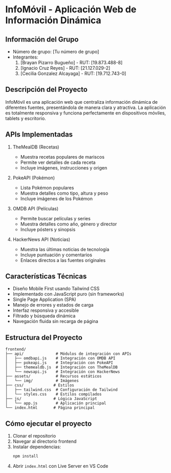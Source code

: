 # InfoMóvil - Aplicación Web de Información Dinámica

## Información del Grupo
- Número de grupo: [Tu número de grupo]
- Integrantes:
  1. [Brayan Pizarro Bugueño] - RUT: [19.873.488-8]
  2. [Ignacio Cruz Reyes] - RUT: [21.127.029-2]
  3. [Cecilia Gonzalez Alcayaga] - RUT: [19.712.743-0]

## Descripción del Proyecto
InfoMóvil es una aplicación web que centraliza información dinámica de diferentes fuentes, presentándola de manera clara y atractiva. La aplicación es totalmente responsiva y funciona perfectamente en dispositivos móviles, tablets y escritorio.

## APIs Implementadas
1. TheMealDB (Recetas)
   - Muestra recetas populares de mariscos
   - Permite ver detalles de cada receta
   - Incluye imágenes, instrucciones y origen

2. PokeAPI (Pokémon)
   - Lista Pokémon populares
   - Muestra detalles como tipo, altura y peso
   - Incluye imágenes de los Pokémon

3. OMDB API (Películas)
   - Permite buscar películas y series
   - Muestra detalles como año, género y director
   - Incluye pósters y sinopsis

4. HackerNews API (Noticias)
   - Muestra las últimas noticias de tecnología
   - Incluye puntuación y comentarios
   - Enlaces directos a las fuentes originales

## Características Técnicas
- Diseño Mobile First usando Tailwind CSS
- Implementado con JavaScript puro (sin frameworks)
- Single Page Application (SPA)
- Manejo de errores y estados de carga
- Interfaz responsiva y accesible
- Filtrado y búsqueda dinámica
- Navegación fluida sin recarga de página

## Estructura del Proyecto
```
frontend/
├── api/              # Módulos de integración con APIs
│   ├── omdbapi.js    # Integración con OMDB API
│   ├── pokeapi.js    # Integración con PokeAPI
│   ├── themealdb.js  # Integración con TheMealDB
│   └── newsapi.js    # Integración con HackerNews
├── assets/           # Recursos estáticos
│   └── img/          # Imágenes
├── css/             # Estilos
│   ├── tailwind.css  # Configuración de Tailwind
│   └── styles.css    # Estilos compilados
├── js/              # Lógica JavaScript
│   └── app.js        # Aplicación principal
└── index.html       # Página principal
```

## Cómo ejecutar el proyecto
1. Clonar el repositorio
2. Navegar al directorio frontend
3. Instalar dependencias:
   ```bash
   npm install
   ```
4. Abrir `index.html` con Live Server en VS Code